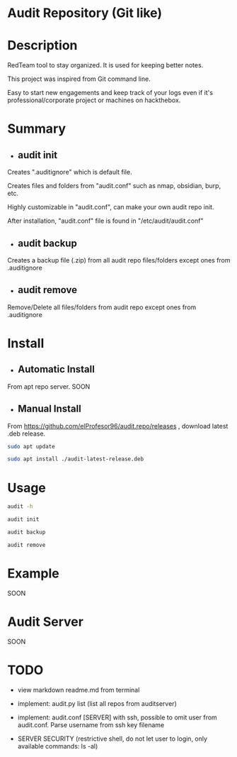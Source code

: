 # Audit Repository (Git like)

# Description
RedTeam tool to stay organized. It is used for keeping better notes.

This project was inspired from Git command line.

Easy to start new engagements and keep track of your logs even if it's professional/corporate project or machines on hackthebox.

# Summary

- ## audit init
Creates ".auditignore" which is default file.

Creates files and folders from "audit.conf" such as nmap, obsidian, burp, etc.

Highly customizable in "audit.conf", can make your own audit repo init.

After installation, "audit.conf" file is found in "/etc/audit/audit.conf"

- ## audit backup
Creates a backup file (.zip) from all audit repo files/folders except ones from .auditignore

- ## audit remove
Remove/Delete all files/folders from audit repo except ones from .auditignore

# Install
- ## Automatic Install
From apt repo server. SOON
- ## Manual Install
From https://github.com/elProfesor96/audit.repo/releases , download latest .deb release.
```bash
sudo apt update
```
```bash
sudo apt install ./audit-latest-release.deb
```

# Usage
```bash
audit -h
```
```bash
audit init
```
```bash
audit backup
```
```bash
audit remove
```
# Example
SOON

# Audit Server
SOON

# TODO
- view markdown readme.md from terminal
- implement: audit.py list (list all repos from auditserver)
- implement: audit.conf [SERVER] with ssh, possible to omit user from audit.conf.
Parse username from ssh key filename

- SERVER SECURITY (restrictive shell, do not let user to login, only available commands: ls -al)